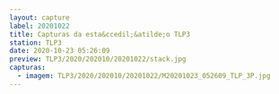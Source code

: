```yaml
---
layout: capture
label: 20201022
title: Capturas da esta&ccedil;&atilde;o TLP3
station: TLP3
date: 2020-10-23 05:26:09
preview: TLP3/2020/202010/20201022/stack.jpg
capturas:
  - imagem: TLP3/2020/202010/20201022/M20201023_052609_TLP_3P.jpg
---
```


